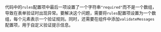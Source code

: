代码中的`rules`配置项中最后一项设置了一个字符串`"required"`而不是一个数组，导致在表单验证时出现异常。要解决这个问题，需要将`rules`配置项设置为一个数组，每个元素表示一个验证规则。同时，还需要在组件中添加`validateMessages`配置项，用于自定义验证提示信息。
